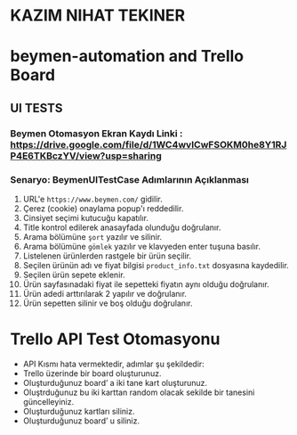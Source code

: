 # KAZIM NIHAT TEKINER
# beymen-automation and Trello Board
## **UI TESTS**

### Beymen Otomasyon Ekran Kaydı Linki : https://drive.google.com/file/d/1WC4wvICwFSOKM0he8Y1RJP4E6TKBczYV/view?usp=sharing

### **Senaryo: BeymenUITestCase Adımlarının Açıklanması**
1. URL'e `https://www.beymen.com/` gidilir.
2. Çerez (cookie) onaylama popup'ı reddedilir.
3. Cinsiyet seçimi kutucuğu kapatılır.
4. Title kontrol edilerek anasayfada olunduğu doğrulanır.
5. Arama bölümüne `şort` yazılır ve silinir.
6. Arama bölümüne `gömlek` yazılır ve klavyeden enter tuşuna basılır.
7. Listelenen ürünlerden rastgele bir ürün seçilir.
8. Seçilen ürünün adı ve fiyat bilgisi `product_info.txt` dosyasına kaydedilir.
9. Seçilen ürün sepete eklenir.
10. Ürün sayfasınadaki fiyat ile sepetteki fiyatın aynı olduğu doğrulanır.
11. Ürün adedi arttırılarak 2 yapılır ve doğrulanır.
12. Ürün sepetten silinir ve boş olduğu doğrulanır.

# Trello API Test Otomasyonu

- API Kısmı hata vermektedir, adımlar şu şekildedir:
- Trello üzerinde bir board oluşturunuz.
- Oluşturduğunuz board’ a iki tane kart oluşturunuz.
- Oluştrduğunuz bu iki karttan random olacak sekilde bir tanesini güncelleyiniz.
- Oluşturduğunuz kartları siliniz.
- Oluşturduğunuz board’ u siliniz.

